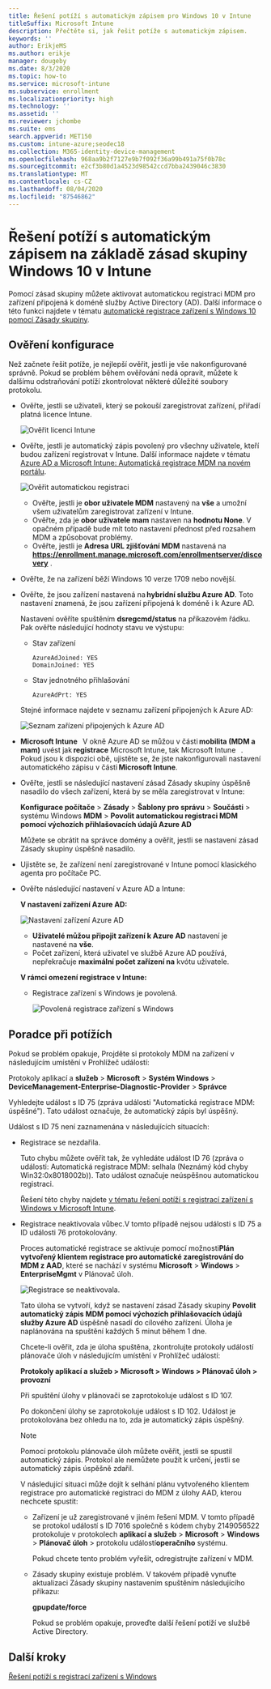 ```yaml
---
title: Řešení potíží s automatickým zápisem pro Windows 10 v Intune
titleSuffix: Microsoft Intune
description: Přečtěte si, jak řešit potíže s automatickým zápisem.
keywords: ''
author: ErikjeMS
ms.author: erikje
manager: dougeby
ms.date: 8/3/2020
ms.topic: how-to
ms.service: microsoft-intune
ms.subservice: enrollment
ms.localizationpriority: high
ms.technology: ''
ms.assetid: ''
ms.reviewer: jchombe
ms.suite: ems
search.appverid: MET150
ms.custom: intune-azure;seodec18
ms.collection: M365-identity-device-management
ms.openlocfilehash: 968aa9b2f7127e9b7f092f36a99b491a75f0b78c
ms.sourcegitcommit: e2cf3b80d1a4523d98542ccd7bba2439046c3830
ms.translationtype: MT
ms.contentlocale: cs-CZ
ms.lasthandoff: 08/04/2020
ms.locfileid: "87546862"
---
```

# <a name="troubleshoot-windows-10-group-policy-based-auto-enrollment-in-intune"></a>Řešení potíží s automatickým zápisem na základě zásad skupiny Windows 10 v Intune

Pomocí zásad skupiny můžete aktivovat automatickou registraci MDM pro zařízení připojená k doméně služby Active Directory (AD). Další informace o této funkci najdete v tématu [automatické registrace zařízení s Windows 10 pomocí Zásady skupiny](https://docs.microsoft.com/windows/client-management/mdm/enroll-a-windows-10-device-automatically-using-group-policy).

## <a name="verify-the-configuration"></a>Ověření konfigurace

Než začnete řešit potíže, je nejlepší ověřit, jestli je vše nakonfigurované správně. Pokud se problém během ověřování nedá opravit, můžete k dalšímu odstraňování potíží zkontrolovat některé důležité soubory protokolu.

- Ověřte, jestli se uživateli, který se pokouší zaregistrovat zařízení, přiřadí platná licence Intune.

   ![Ověřit licenci Intune](./media/troubleshoot-windows-auto-enrollment/intune-license.png)

- Ověřte, jestli je automatický zápis povolený pro všechny uživatele, kteří budou zařízení registrovat v Intune. Další informace najdete v tématu [Azure AD a Microsoft Intune: Automatická registrace MDM na novém portálu](https://docs.microsoft.com/windows/client-management/mdm/azure-ad-and-microsoft-intune-automatic-mdm-enrollment-in-the-new-portal).

   ![Ověřit automatickou registraci](./media/troubleshoot-windows-auto-enrollment/verify-auto-enrollment.png)

   - Ověřte, jestli je **obor uživatele MDM** nastavený na **vše** a umožní všem uživatelům zaregistrovat zařízení v Intune.
   - Ověřte, zda je **obor uživatele mam** nastaven na **hodnotu None**. V opačném případě bude mít toto nastavení přednost před rozsahem MDM a způsobovat problémy.
   - Ověřte, jestli je **Adresa URL zjišťování MDM** nastavená na **https://enrollment.manage.microsoft.com/enrollmentserver/discovery** .

- Ověřte, že na zařízení běží Windows 10 verze 1709 nebo novější.

- Ověřte, že jsou zařízení nastavená na **hybridní službu Azure AD**. Toto nastavení znamená, že jsou zařízení připojená k doméně i k Azure AD.

   Nastavení ověříte spuštěním **dsregcmd/status** na příkazovém řádku. Pak ověřte následující hodnoty stavu ve výstupu:

   - Stav zařízení
 
     ```asciidoc
     AzureAdJoined: YES
     DomainJoined: YES
     ```

   - Stav jednotného přihlašování

     ```asciidoc
     AzureAdPrt: YES
     ```

   Stejné informace najdete v seznamu zařízení připojených k Azure AD:

   ![Seznam zařízení připojených k Azure AD](./media/troubleshoot-windows-auto-enrollment/ad-joined-devices.png)

- **Microsoft Intune**   V okně Azure AD se můžou v části **mobilita (MDM a mam)** uvést jak **registrace** Microsoft Intune, tak Microsoft Intune   . Pokud jsou k dispozici obě, ujistěte se, že jste nakonfigurovali nastavení automatického zápisu v části **Microsoft Intune**.

- Ověřte, jestli se následující nastavení zásad Zásady skupiny úspěšně nasadilo do všech zařízení, která by se měla zaregistrovat v Intune:

   **Konfigurace počítače**  >  **Zásady**  >  **Šablony pro správu**  >  **Součásti**  >  systému Windows **MDM**  >  **Povolit automatickou registraci MDM pomocí výchozích přihlašovacích údajů Azure AD**

   Můžete se obrátit na správce domény a ověřit, jestli se nastavení zásad Zásady skupiny úspěšně nasadilo.

- Ujistěte se, že zařízení není zaregistrované v Intune pomocí klasického agenta pro počítače PC.
- Ověřte následující nastavení v Azure AD a Intune:

   **V nastavení zařízení Azure AD:**

   ![Nastavení zařízení Azure AD](./media/troubleshoot-windows-auto-enrollment/device-setting.png)

   - **Uživatelé můžou připojit zařízení k Azure AD** nastavení je nastavené na **vše**.
   - Počet zařízení, která uživatel ve službě Azure AD používá, nepřekračuje **maximální počet zařízení na** kvótu uživatele.
   
   **V rámci omezení registrace v Intune:**

   - Registrace zařízení s Windows je povolená.

     ![Povolená registrace zařízení s Windows](./media/troubleshoot-windows-auto-enrollment/restrictions.png)

## <a name="troubleshooting"></a>Poradce při potížích

Pokud se problém opakuje, Projděte si protokoly MDM na zařízení v následujícím umístění v Prohlížeč událostí:

Protokoly aplikací a **služeb**  >  **Microsoft**  >  **Systém Windows**  >  **DeviceManagement-Enterprise-Diagnostic-Provider**  >  **Správce**

Vyhledejte událost s ID 75 (zpráva události "Automatická registrace MDM: úspěšné"). Tato událost označuje, že automatický zápis byl úspěšný.

Událost s ID 75 není zaznamenána v následujících situacích:

- Registrace se nezdařila.

  Tuto chybu můžete ověřit tak, že vyhledáte událost ID 76 (zpráva o události: Automatická registrace MDM: selhala (Neznámý kód chyby Win32:0x8018002b)). Tato událost označuje neúspěšnou automatickou registraci.

  Řešení této chyby najdete [v tématu řešení potíží s registrací zařízení s Windows v Microsoft Intune](https://docs.microsoft.com/intune/troubleshoot-windows-enrollment-errors).

- Registrace neaktivovala vůbec.V tomto případě nejsou události s ID 75 a ID události 76 protokolovány.
  
  Proces automatické registrace se aktivuje pomocí možnosti**Plán vytvořený klientem registrace pro automatické zaregistrování do MDM z AAD**, které se nachází v systému **Microsoft**  >  **Windows**  >  **EnterpriseMgmt** v Plánovač úloh.

  ![Registrace se neaktivovala.](./media/troubleshoot-windows-auto-enrollment/trigger.png)

  Tato úloha se vytvoří, když se nastavení zásad Zásady skupiny **Povolit automatický zápis MDM pomocí výchozích přihlašovacích údajů služby Azure AD** úspěšně nasadí do cílového zařízení. Úloha je naplánována na spuštění každých 5 minut během 1 dne.

  Chcete-li ověřit, zda je úloha spuštěna, zkontrolujte protokoly událostí plánovače úloh v následujícím umístění v Prohlížeč událostí:

  **Protokoly aplikací a služeb > Microsoft > Windows > Plánovač úloh > provozní**

  Při spuštění úlohy v plánovači se zaprotokoluje událost s ID 107.

  Po dokončení úlohy se zaprotokoluje událost s ID 102. Událost je protokolována bez ohledu na to, zda je automatický zápis úspěšný.

  > [!NOTE]
  > Pomocí protokolu plánovače úloh můžete ověřit, jestli se spustil automatický zápis. Protokol ale nemůžete použít k určení, jestli se automatický zápis úspěšně zdařil.

  V následující situaci může dojít k selhání plánu vytvořeného klientem registrace pro automatické registraci do MDM z úlohy AAD, kterou nechcete spustit:

  - Zařízení je už zaregistrované v jiném řešení MDM. V tomto případě se protokol událostí s ID 7016 společně s kódem chyby 2149056522 protokoluje v protokolech **aplikací a služeb**  >  **Microsoft**  >  **Windows**  >  **Plánovač úloh**  >  protokolu událostí**operačního** systému.

    Pokud chcete tento problém vyřešit, odregistrujte zařízení v MDM.

  - Zásady skupiny existuje problém. V takovém případě vynuťte aktualizaci Zásady skupiny nastavením spuštěním následujícího příkazu:

    **gpupdate/force**

    Pokud se problém opakuje, proveďte další řešení potíží ve službě Active Directory.

## <a name="next-steps"></a>Další kroky
[Řešení potíží s registrací zařízení s Windows](troubleshoot-windows-enrollment-errors.md)